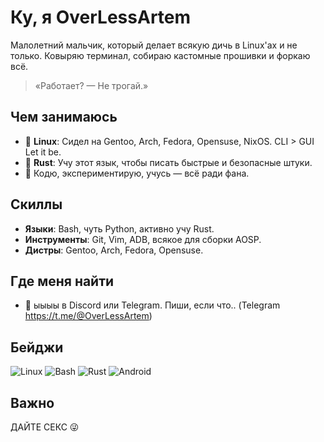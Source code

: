 # Ку, я OverLessArtem

Малолетний мальчик, который делает всякую дичь в Linux'ах и не только.
Ковыряю терминал, собираю кастомные прошивки и форкаю всё.

> «Работает? — Не трогай.»

## Чем занимаюсь
- 🐧 **Linux**: Сидел на Gentoo, Arch, Fedora, Opensuse, NixOS. CLI > GUI Let it be.
- 🦀 **Rust**: Учу этот язык, чтобы писать быстрые и безопасные штуки.
- 🧠 Кодю, экспериментирую, учусь — всё ради фана.

## Скиллы
- **Языки**: Bash, чуть Python, активно учу Rust.
- **Инструменты**: Git, Vim, ADB, всякое для сборки AOSP.
- **Дистры**: Gentoo, Arch, Fedora, Opensuse.

## Где меня найти
- 📩 ыыыы в Discord или Telegram. Пиши, если что.. (Telegram https://t.me/@OverLessArtem)

## Бейджи
![Linux](https://img.shields.io/badge/Linux-FCC624?style=flat&logo=linux&logoColor=black)
![Bash](https://img.shields.io/badge/Bash-4EAA25?style=flat&logo=gnubash)
![Rust](https://img.shields.io/badge/Rust-CE412B?style=flat&logo=rust)
![Android](https://img.shields.io/badge/Android-3DDC84?style=flat&logo=android)

## Важно
ДАЙТЕ СЕКС 😜
